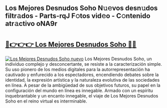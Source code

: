 ## Los Mejores Desnudos Soho N𝚞𝚎vos desn𝚞dos filtr𝚊dos - Parts-rqJ F𝚘tos vid𝚎o - C𝚘ntenido atr𝚊ctivo oNA9r

# <h2><a href="http://mba3kb.tromn.icu/?c=Los+Mejores+Desnudos+Soho">🔗👉👉👉 Los Mejores Desnudos Soho 🔗🔗</a></h2>

[![Los Mejores Desnudos Soho nuevo](https://i.imgur.com/pEAQMta.gif)](http://mba3kb.tromn.icu/?c=Los+Mejores+Desnudos+Soho)
Los Mejores Desnudos Soho, un individuo complejo y desconcertante, se resiste a la caracterización simple. Su uso pionero de los medios digitales para la autorrepresentación ha cautivado y enfurecido a los espectadores, encendiendo debates sobre la identidad, la expresión artística y la naturaleza evolutiva de las sociedades en línea. A pesar de la ambigüedad de sus objetivos futuros, su papel en la configuración del mundo en línea es innegable. Armado con un espíritu inquebrantable y un encanto innegable, el viaje de Los Mejores Desnudos Soho en el reino virtual es interminable.
